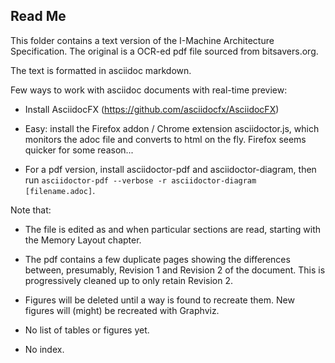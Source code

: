 ## Read Me ##

This folder contains a text version of the I-Machine Architecture Specification.
The original is a OCR-ed pdf file sourced from bitsavers.org.

The text is formatted in asciidoc markdown.


Few ways to work with asciidoc documents with real-time preview:
- Install AsciidocFX (https://github.com/asciidocfx/AsciidocFX)

- Easy: install the Firefox addon / Chrome extension asciidoctor.js, which
  monitors the adoc file and converts to html on the fly. Firefox seems quicker
  for some reason...

- For a pdf version, install asciidoctor-pdf and asciidoctor-diagram, then run `asciidoctor-pdf
  --verbose -r asciidoctor-diagram [filename.adoc]`.

  
Note that:
- The file is edited as and when particular sections are read, starting with the
  Memory Layout chapter.

- The pdf contains a few duplicate pages showing the differences between,
  presumably, Revision 1 and Revision 2 of the document. This is progressively
  cleaned up to only retain Revision 2.

- Figures will be deleted until a way is found to recreate them. New figures
  will (might) be recreated with Graphviz.

- No list of tables or figures yet.

- No index.

